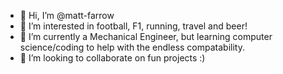 - 👋 Hi, I’m @matt-farrow
- 👀 I’m interested in football, F1,  running, travel and beer!
- 🌱 I’m currently a Mechanical Engineer, but learning computer science/coding to help with the endless compatability.
- 💞️ I’m looking to collaborate on fun projects :)

<!---
matt-farrow/matt-farrow is a ✨ special ✨ repository because its `README.md` (this file) appears on your GitHub profile.
You can click the Preview link to take a look at your changes.
--->
